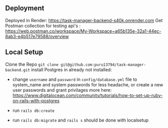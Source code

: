 

## Deployment


Deployed in Render: <https://task-manager-backend-s40k.onrender.com>
Get Postman collection for testing api's : <https://web.postman.co/workspace/My-Workspace~a65b135e-32a1-44ec-8ab3-e4b517e79588/overview>

## Local Setup 

Clone the Repo `git clone git@github.com:puru13794/task-manager-backend.git`
install Postgres in already not installed:

* change `username` and `password` in `config/database.yml` file to system_name and system passwords for less headache, or create a new user passwords and grant privilages more here: <https://www.digitalocean.com/community/tutorials/how-to-set-up-ruby-on-rails-with-postgres>

* run `rails db:create`

* run `rails db:migrate` and `rails s` should be done with localsetup


